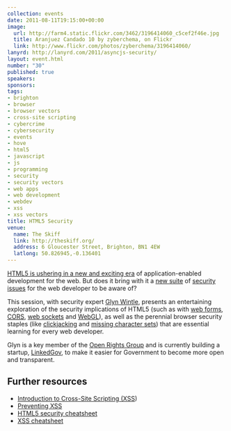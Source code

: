 ```yaml
---
collection: events
date: 2011-08-11T19:15:00+00:00
image:
  url: http://farm4.static.flickr.com/3462/3196414060_c5cef2f46e.jpg
  title: Aranjuez Candado 10 by zyberchema, on Flickr
  link: http://www.flickr.com/photos/zyberchema/3196414060/
lanyrd: http://lanyrd.com/2011/asyncjs-security/
layout: event.html
number: "30"
published: true
speakers:
sponsors:
tags:
- brighton
- browser
- browser vectors
- cross-site scripting
- cybercrime
- cybersecurity
- events
- hove
- html5
- javascript
- js
- programming
- security
- security vectors
- web apps
- web development
- webdev
- xss
- xss vectors
title: HTML5 Security
venue:
  name: The Skiff
  link: http://theskiff.org/
  address: 6 Gloucester Street, Brighton, BN1 4EW
  latlong: 50.826945,-0.136401
---
```


<p class="summary"><a href="http://www.html5rocks.com">HTML5 is ushering in a new and exciting era</a> of application-enabled development for the web. But does it bring with it a <a href="http://mashable.com/2011/04/29/html5-web-security/">new suite</a> of <a href="http://www.thespanner.co.uk/2009/12/06/html5-new-xss-vectors/">security issues</a> for the web developer to be aware of?</p>

<p>This session, with security expert <a href="http://twitter.com/glynwintle">Glyn Wintle</a>, presents an entertaining exploration of the security implications of HTML5 (such as with <a href="http://diveintohtml5.org/forms.html">web forms</a>, <a href="http://www.html5rocks.com/en/tutorials/file/xhr2/#toc-cors"><abbr title="Cross-Origin Resource Sharing">CORS</abbr></a>, <a href="http://www.html5rocks.com/en/tutorials/websockets/basics/">web sockets</a> and <a href="http://www.khronos.org/webgl/wiki/Getting_Started">WebGL</a>), as well as the perennial browser security staples (like <a href="http://james.padolsey.com/general/clickjacking-twitter/">clickjacking</a> and <a href="http://code.google.com/p/doctype/wiki/ArticleUtf7">missing character sets</a>) that are essential learning for every web developer.</p>

<p>Glyn is a key member of the <a href="http://www.openrightsgroup.org">Open Rights Group</a> and is currently building a startup, <a href="http://linkedgov.org">LinkedGov</a>, to make it easier for Government to become more open and transparent.</p>

<h2>Further resources</h2>
<ul>
<li>
<a href="http://code.google.com/p/doctype/wiki/ArticleIntroductionToXSS">Introduction to Cross-Site Scripting (XSS</a>)</li>
	<li><a href="https://www.owasp.org/index.php/XSS_(Cross_Site_Scripting)_Prevention_Cheat_Sheet">Preventing XSS</a></li>
	<li><a href="http://html5sec.org">HTML5 security cheatsheet</a></li>
	<li><a href="http://ha.ckers.org/xss.html">XSS cheatsheet</a></li>
</ul>
